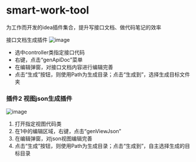 # smart-work-tool
为工作而开发的idea插件集合，提升写接口文档、做代码笔记的效率

接口文档生成插件
![image](https://user-images.githubusercontent.com/51793431/151128287-488c0d66-ed44-43f8-90da-66f32d27b766.png)
- 选中controller类指定接口代码
- 右键，点击“genApiDoc”菜单
- 在编辑弹窗，对接口文档内容进行编辑完善
- 点击“生成”按钮，则使用Path为生成目录；点击“生成到”，选择生成目标文件夹

### 插件2 视图json生成插件
![image](https://user-images.githubusercontent.com/51793431/151129152-e4bf12e8-c32b-42fb-9a56-e60fac3c1051.png)
1. 打开指定视图代码类
2. 在1中的编辑区域，右键，点击“genViewJson”
3. 在编辑弹窗，对json视图编辑完善
4. 点击“生成”按钮，则使用Path为生成目录；点击“生成到”，自主选择生成的目标目录
